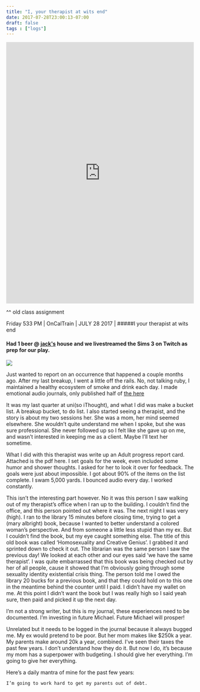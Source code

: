 ```yaml
---
title: "I, your therapist at wits end"
date: 2017-07-28T23:00:13-07:00
draft: false
tags : ["logs"]
---
```


<iframe width="100%" height="700" scrolling="no" frameborder="no" allow="autoplay" src="https://w.soundcloud.com/player/?url=https%3A//api.soundcloud.com/tracks/148907570%3Fsecret_token%3Ds-tCmf2&color=%2322f5f5&auto_play=false&hide_related=false&show_comments=true&show_user=true&show_reposts=false&show_teaser=true&visual=true"></iframe>

^^ old class assignment

Friday 533 PM | OnCalTrain | JULY 28 2017 | #####I your therapist at wits end

#### Had 1 beer @ [jack's]() house and we livestreamed the Sims 3 on Twitch as prep for our play.

<img src="/images/simsims.jpg">

<!-- https://soundcloud.com/kyotokidforever/post-dreams-in-her-post-house -->
Just wanted to report on an occurrence that happened a couple months ago.
After my last breakup, I went a little off the rails. No, not talking ruby, I maintained a healthy ecosystem of smoke and drink each day. I made emotional audio journals, only published half of [the here](https://soundcloud.com/poliwat/sets/michaels-audio-journal/s-9T9Nm)

It was my last quarter at uni(so iThought), and what I did was make a bucket list. A breakup bucket, to do list. I also started seeing a therapist, and the story is about my two sessions her. She was a mom, her mind seemed elsewhere. She wouldn’t quite understand me when I spoke, but she was sure professional. She never followed up so I felt like she gave up on me, and wasn’t interested in keeping me as a client. Maybe I’ll text her sometime.

What I did with this therapist was write up an Adult progress report card. Attached is the pdf here. I set goals for the week, even included some humor and shower thoughts. I asked for her to look it over for feedback. The goals were just about impossible. I got about 90% of the items on the list complete. I swam 5,000 yards. I bounced audio every day. I worked constantly.

This isn’t the interesting part however. No it was this person I saw walking out of my therapist’s office when I ran up to the building. I couldn’t find the office, and this person pointed out where it was. The next night I was very (high). I ran to the library 15 minutes before closing time, trying to get a (mary albright) book, because I wanted to better understand a colored woman’s perspective. And from someone a little less stupid than my ex. But I couldn’t find the book, but my eye caught something else. The title of this old book was called ‘Homosexuality and Creative Genius’. I grabbed it and sprinted down to check it out. The librarian was the same person I saw the previous day! We looked at each other and our eyes said ‘we have the same therapist’. I was quite embarrassed that this book was being checked out by her of all people, cause it showed that I’m obviously going through some sexuality identity existential crisis thing. The person told me I owed the library 20 bucks for a previous book, and that they could hold on to this one in the meantime behind the counter until I paid. I didn’t have my wallet on me. At this point I didn’t want the book but I was really high so I said yeah sure, then paid and picked it up the next day.

I’m not a strong writer, but this is my journal, these experiences need to be documented. I’m investing in future Michael. Future Michael will prosper!

Unrelated but it needs to be logged in the journal because it always bugged me.
My ex would pretend to be poor. But her mom makes like $250k a year. My parents make around 20k a year, combined. I’ve seen their taxes the past few years. I don’t understand how they do it. But now I do, it’s because my mom has a superpower with budgeting. I should give her everything. I’m going to give her everything.

Here’s a daily mantra of mine for the past few years:
```
I’m going to work hard to get my parents out of debt.
```
